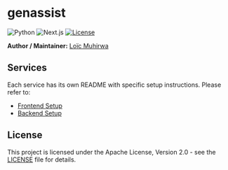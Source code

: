 # genassist

![Python](https://img.shields.io/badge/python-v3.13+-blue.svg)
![Next.js](https://img.shields.io/badge/next.js-14.0.0+-success.svg)
[![License](https://img.shields.io/badge/License-Apache_2.0-orange.svg)](https://opensource.org/licenses/Apache-2.0)

**Author / Maintainer:** [Loïc Muhirwa](https://github.com/justmeloic)

## Services

Each service has its own README with specific setup instructions. Please refer to:

- [Frontend Setup](services/frontend/README.md)
- [Backend Setup](services/backend/README.md)

## License

This project is licensed under the Apache License, Version 2.0 - see the [LICENSE](LICENSE) file for details.
